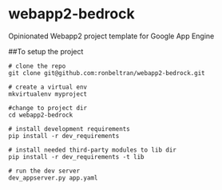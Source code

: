 # webapp2-bedrock
Opinionated Webapp2 project template for Google App Engine

##To setup the project

    # clone the repo
    git clone git@github.com:ronbeltran/webapp2-bedrock.git

    # create a virtual env
    mkvirtualenv myproject

    #change to project dir
    cd webapp2-bedrock

    # install development requirements
    pip install -r dev_requirements

    # install needed third-party modules to lib dir
    pip install -r dev_requirements -t lib

    # run the dev server
    dev_appserver.py app.yaml
